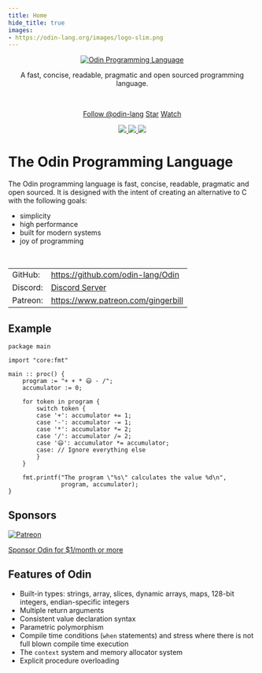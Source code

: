 ```yaml
---
title: Home
hide_title: true
images:
- https://odin-lang.org/images/logo-slim.png
---
```

<center id="home-info">
<a href="//odin-lang.org">
	<div style="max-width: 20em"><img alt="Odin Programming Language" src="/images/logo-slim.png"></div>
</a>

<p>A fast, concise, readable, pragmatic and open sourced programming language.</p>
<br>
<p>
	<a class="github-button" href="https://github.com/odin-lang" aria-label="Follow @odin-lang on GitHub">Follow @odin-lang</a>
	<a class="github-button" href="https://github.com/odin-lang/Odin" data-size="small" aria-label="Star odin-lang/Odin on GitHub">Star</a>
	<a class="github-button" href="https://github.com/odin-lang/Odin/subscription" aria-label="Watch odin-lang/Odin on GitHub">Watch</a>
</p>
<p>
	<a href="https://github.com/odin-lang/odin/releases/latest">
		<img src="https://img.shields.io/github/release/odin-lang/odin.svg">
	</a>
	<a href="https://github.com/odin-lang/odin/releases/latest">
		<img src="https://img.shields.io/badge/platforms-Windows%20|%20Linux%20|%20macOS-green.svg">
	</a>
	<a href="https://github.com/odin-lang/odin/blob/master/LICENSE">
		<img src="https://img.shields.io/github/license/odin-lang/odin.svg">
	</a>
</p>
</center>

# The Odin Programming Language


The Odin programming language is fast, concise, readable, pragmatic and open sourced. It is designed with the intent of creating an alternative to C with the following goals:

* simplicity
* high performance
* built for modern systems
* joy of programming

<br>

<table>
<tbody>
<tr><td>GitHub:</td> <td><a href="https://github.com/odin-lang/Odin">https://github.com/odin-lang/Odin</a></td></tr>
<tr><td>Discord:</td><td><a href="https://discord.gg/sVBPHEv">Discord Server</a></td></tr>
<tr><td>Patreon:</td><td><a href="https://www.patreon.com/gingerbill">https://www.patreon.com/gingerbill</a></td></tr>
</tbody>
</table>

</table>

## Example

```odin
package main

import "core:fmt"

main :: proc() {
	program := "+ + * 😃 - /";
	accumulator := 0;

	for token in program {
		switch token {
		case '+': accumulator += 1;
		case '-': accumulator -= 1;
		case '*': accumulator *= 2;
		case '/': accumulator /= 2;
		case '😃': accumulator *= accumulator;
		case: // Ignore everything else
		}
	}

	fmt.printf("The program \"%s\" calculates the value %d\n",
	           program, accumulator);
}
```

## Sponsors

<div class="help-sponsor">
	<a href="https://www.patreon.com/gingerbill">
		<img src="/images/Patreon_Dark.jpg" alt="Patreon">
		<p>Sponsor Odin for $1/month or more</p>
	</a>
</div>

## Features of Odin

* Built-in types: strings, array, slices, dynamic arrays, maps, 128-bit integers, endian-specific integers
* Multiple return arguments
* Consistent value declaration syntax
* Parametric polymorphism
* Compile time conditions (`when` statements) and stress where there is not full blown compile time execution
* The `context` system and memory allocator system
* Explicit procedure overloading


<script async defer src="/js/github-buttons.js"></script>
